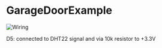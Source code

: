 # GarageDoorExample
![Wiring](https://github.com/sinricpro/esp8266-esp32-sdk/raw/master/examples/temperaturesensor/DHT22_Wiring.png)
  
D5: connected to DHT22 signal and via 10k resistor to +3.3V
